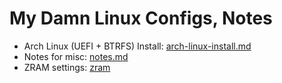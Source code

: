 # My Damn Linux Configs, Notes

- Arch Linux (UEFI + BTRFS) Install: [arch-linux-install.md](./arch-linux-install.md)
- Notes for misc: [notes.md](./notes.md)
- ZRAM settings: [zram](./zram/README.md)
